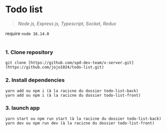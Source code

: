 # Todo list
>_Node js, Express js, Typescript, Socket, Redux_

require `node 16.14.0`
<br>
<br>

### 1. Clone repository
    git clone [https://github.com/spd-dev-team/x-server.git](https://github.com/jojo1024/todo-list.git)


### 2. Install dependencies
```
yarn add ou npm i (à la racicne du dossier todo-list-back)
yarn add ou npm i (à la racicne du dossier todo-list-front)
```	

### 3. launch app
    yarn start ou npm run start (à la racicne du dossier todo-list-back)
    yarn dev ou npm run dev (à la racicne du dossier todo-list-front)










